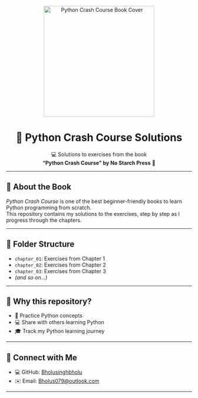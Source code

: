<p align="center">
  <img src="https://nostarch.com/sites/default/files/styles/uc_product/public/PythonCrashCourse2e_cover_front.png" alt="Python Crash Course Book Cover" width="300"/>
</p>

<h1 align="center">🐍 Python Crash Course Solutions</h1>

<p align="center">
  💻 Solutions to exercises from the book <br>
  <b>“Python Crash Course” by No Starch Press</b> 📖
</p>

---

## 📖 About the Book
*Python Crash Course* is one of the best beginner-friendly books to learn Python programming from scratch.  
This repository contains my solutions to the exercises, step by step as I progress through the chapters.

---

## 📂 Folder Structure
- `chapter_01`: Exercises from Chapter 1
- `chapter_02`: Exercises from Chapter 2
- `chapter_03`: Exercises from Chapter 3
- *(and so on...)*

---

## 🚀 Why this repository?
- 📝 Practice Python concepts  
- 💻 Share with others learning Python  
- 🎓 Track my Python learning journey  

---

## 🌟 Connect with Me
- 💻 GitHub: [Bholusinghbholu](https://github.com/Bholusinghbholu)  
- ✉️ Email: [Bholus079@outlook.com](mailto:Bholus079@outlook.com)

---
